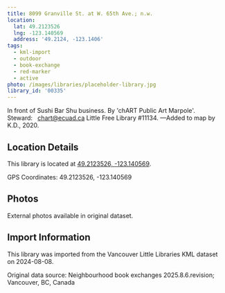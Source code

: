 ```yaml
---
title: 8099 Granville St. at W. 65th Ave.; n.w.
location:
  lat: 49.2123526
  lng: -123.140569
  address: '49.2124, -123.1406'
tags:
  - kml-import
  - outdoor
  - book-exchange
  - red-marker
  - active
photo: /images/libraries/placeholder-library.jpg
library_id: '00335'
---
```

In front of Sushi Bar Shu business.
By 'chART Public Art Marpole'.  
Steward:   chart@ecuad.ca
Little Free Library #11134.
—Added to map by K.D., 2020. 

## Location Details

This library is located at [49.2123526, -123.140569](https://www.google.com/maps?q=49.2123526,-123.140569).

GPS Coordinates: 49.2123526, -123.140569

## Photos

External photos available in original dataset.

## Import Information

This library was imported from the Vancouver Little Libraries KML dataset on 2024-08-08.

Original data source: Neighbourhood book exchanges 2025.8.6.revision; Vancouver, BC, Canada
